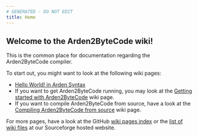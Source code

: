 ```yaml
---
# GENERATED - DO NOT EDIT
title: Home
---
```

## Welcome to the Arden2ByteCode wiki!

This is the common place for documentation regarding the Arden2ByteCode compiler.

To start out, you might want to look at the following wiki pages:

* [Hello World! in Arden Syntax](hello-world!-in-arden-syntax.html)
* If you want to get Arden2ByteCode running, you may look at the [Getting started with Arden2ByteCode](getting-started-with-arden2bytecode.html) wiki page.
* If you want to compile Arden2ByteCode from source, have a look at the [Compiling Arden2ByteCode from source](compiling-arden2bytecode-from-source.html) wiki page.

For more pages, have a look at the GitHub [wiki pages index](https://github.com/PLRI/arden2bytecode/wiki/_pages) or the [list of wiki files](http://arden2bytecode.sourceforge.net/docs/) at our Sourceforge hosted website.
